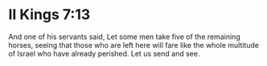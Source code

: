 # II Kings 7:13

And one of his servants said, Let some men take five of the remaining horses, seeing that those who are left here will fare like the whole multitude of Israel who have already perished. Let us send and see.
